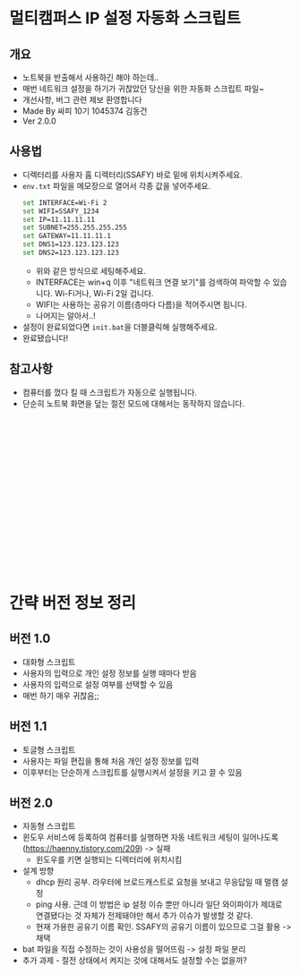 # 멀티캠퍼스 IP 설정 자동화 스크립트
  
## 개요
- 노트북을 반출해서 사용하긴 해야 하는데..  
- 매번 네트워크 설정을 하기가 귀찮았던 당신을 위한 자동화 스크립트 파일~  
- 개선사항, 버그 관련 제보 환영합니다  
- Made By 싸피 10기 1045374 김동건 
- Ver 2.0.0

## 사용법
- 디렉터리를 사용자 홈 디렉터리(SSAFY) 바로 밑에 위치시켜주세요.
- `env.txt` 파일을 메모장으로 열어서 각종 값을 넣어주세요.
   ```bash
   set INTERFACE=Wi-Fi 2
   set WIFI=SSAFY_1234
   set IP=11.11.11.11
   set SUBNET=255.255.255.255
   set GATEWAY=11.11.11.1
   set DNS1=123.123.123.123
   set DNS2=123.123.123.123
    ```
  - 위와 같은 방식으로 세팅해주세요.
  - INTERFACE는 win+q 이후 "네트워크 연결 보기"를 검색하여 파악할 수 있습니다. Wi-Fi거나, Wi-Fi 2일 겁니다.
  - WIFI는 사용하는 공유기 이름(층마다 다름)을 적어주시면 됩니다.
  - 나머지는 알아서..!
- 설정이 완료되었다면 `init.bat`을 더블클릭해 실행해주세요.
- 완료됐습니다!

## 참고사항
- 컴퓨터를 껐다 킬 때 스크립트가 자동으로 실행됩니다.
- 단순히 노트북 화면을 덮는 절전 모드에 대해서는 동작하지 않습니다. 


<br>  <br>  <br>  <br>  <br>  <br>  <br>  <br>  <br>  <br>  <br>  <br>  <br>  <br>  <br>  <br>  
# 간략 버전 정보 정리
## 버전 1.0
- 대화형 스크립트
- 사용자의 입력으로 개인 설정 정보를 실행 때마다 받음
- 사용자의 입력으로 설정 여부를 선택할 수 있음
- 매번 하기 매우 귀찮음;;

## 버전 1.1
- 토글형 스크립트
- 사용자는 파일 편집을 통해 처음 개인 설정 정보를 입력
- 이후부터는 단순하게 스크립트를 실행시켜서 설정을 키고 끌 수 있음

## 버전 2.0
- 자동형 스크립트
- 윈도우 서비스에 등록하여 컴퓨터를 실행하면 자동 네트워크 세팅이 일어나도록(https://haenny.tistory.com/209) -> 실패
  - 윈도우를 키면 실행되는 디렉터리에 위치시킴 
- 설계 방향
  - dhcp 원리 공부. 라우터에 브로드캐스트로 요청을 보내고 무응답일 때 멀캠 설정
  - ping 사용. 근데 이 방법은 ip 설정 이슈 뿐만 아니라 일단 와이파이가 제대로 연결됐다는 것 자체가 전제돼야만 해서 추가 이슈가 발생할 것 같다.
  - 현재 가용한 공유기 이름 확인. SSAFY의 공유기 이름이 있으므로 그걸 활용 -> 채택
- bat 파일을 직접 수정하는 것이 사용성을 떨어뜨림 -> 설정 파일 분리
- 추가 과제 - 절전 상태에서 켜지는 것에 대해서도 설정할 수는 없을까?


